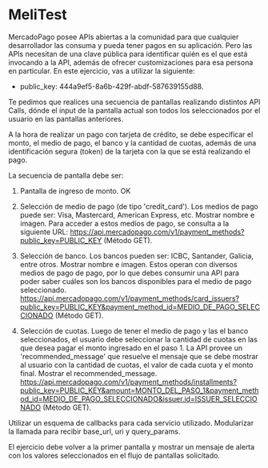 # MeliTest

MercadoPago posee APIs abiertas a la comunidad para que cualquier desarrollador las consuma y pueda tener pagos en su aplicación. 
Pero las APIs necesitan de una clave pública para identificar quién es el que está invocando a la API, además de ofrecer customizaciones para esa persona en particular. 
En este ejercicio, vas a utilizar la siguiente:

* public_key: 444a9ef5-8a6b-429f-abdf-587639155d88.

Te pedimos que realices una secuencia de pantallas realizando distintos API Calls, 
dónde el input de la pantalla actual son todos los seleccionados por el usuario en las pantallas anteriores.

A la hora de realizar un pago con tarjeta de crédito, se debe especificar el monto, el medio de pago, el banco y la cantidad de cuotas, 
además de una identificación segura (token) de la tarjeta con la que se está realizando el pago.

La secuencia de pantalla debe ser:

1. Pantalla de ingreso de monto. OK

2. Selección de medio de pago (de tipo 'credit_card'). Los medios de pago puede ser: Visa, Mastercard, American Express, etc. 
Mostrar nombre e imagen. Para acceder a estos medios de pago, se consulta a la siguiente URL: https://api.mercadopago.com/v1/payment_methods?public_key=PUBLIC_KEY (Método GET).

3. Selección de banco. Los bancos pueden ser: ICBC, Santander, Galicia, entre otros. 
Mostrar nombre e imagen. Estos operan con diversos medios de pago de pago, por lo que debes consumir una API para poder saber cuáles son los bancos disponibles para el medio de pago seleccionado. 
https://api.mercadopago.com/v1/payment_methods/card_issuers?public_key=PUBLIC_KEY&payment_method_id=MEDIO_DE_PAGO_SELECCIONADO (Método GET).

4. Selección de cuotas. Luego de tener el medio de pago y las el banco seleccionados, 
el usuario debe seleccionar la cantidad de cuotas en las que desea pagar el monto ingresado en el paso 1. 
La API provee un 'recommended_message' que resuelve el mensaje que se debe mostrar al usuario con la cantidad de cuotas, 
el valor de cada cuota y el monto final. 
Mostrar el recommended_message. https://api.mercadopago.com/v1/payment_methods/installments?public_key=PUBLIC_KEY&amount=MONTO_DEL_PASO_1&payment_method_id=MEDIO_DE_PAGO_SELECCIONADO&issuer.id=ISSUER_SELECCIONADO (Método GET).

Utilizar un esquema de callbacks para cada servicio utilizado. Modularizar la llamada para recibir base_url, uri y query_params.

El ejercicio debe volver a la primer pantalla y mostrar un mensaje de alerta con los valores seleccionados en el flujo de pantallas solicitado.